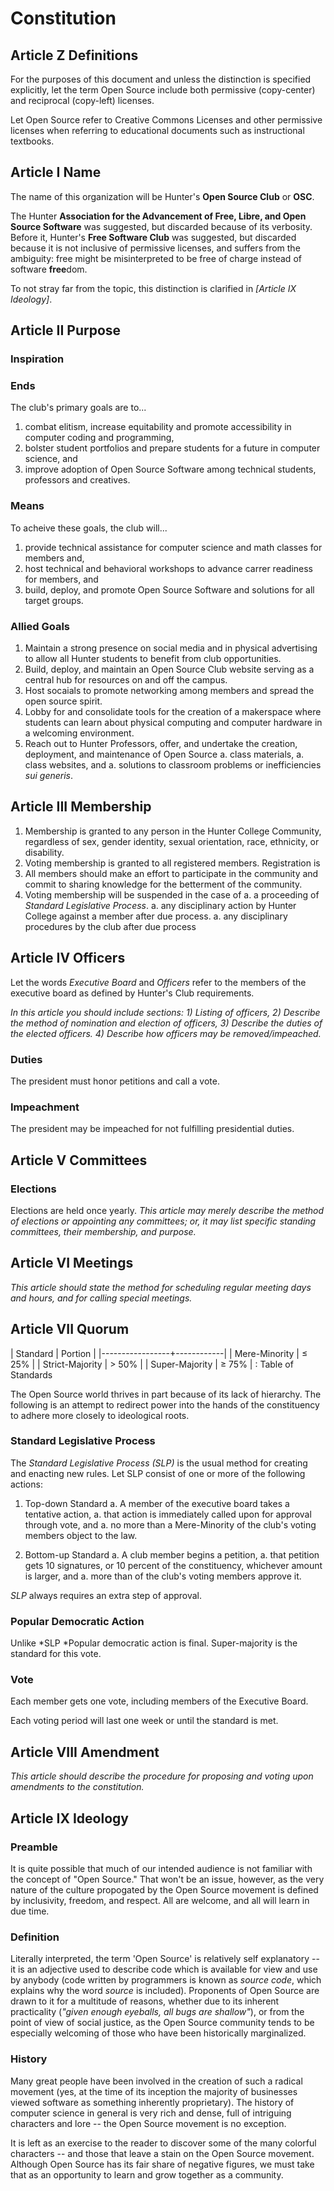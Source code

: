# Constitution

## Article Z Definitions

For the purposes of this document and unless the distinction is specified
explicitly, let the term Open Source include both permissive (copy-center) and
reciprocal (copy-left) licenses.

Let Open Source refer to Creative Commons Licenses and other permissive licenses
when referring to educational documents such as instructional textbooks.

## Article I Name

The name of this organization will be Hunter's **Open Source Club** or **OSC**.

The Hunter **Association for the Advancement of Free, Libre, and Open Source
Software** was suggested, but discarded because of its verbosity. Before it,
Hunter's **Free Software Club** was suggested, but discarded because it is not
inclusive of permissive licenses, and suffers from the ambiguity: free might be
misinterpreted to be free of charge instead of software **free**dom.

To not stray far from the topic, this distinction is clarified in *[Article IX
Ideology]*.

## Article II Purpose

### Inspiration



### Ends

The club's primary goals are to...

1. combat elitism, increase equitability and promote accessibility in computer
   coding and programming,
1. bolster student portfolios and prepare students for a future in computer
   science, and
1. improve adoption of Open Source Software among technical students, professors
   and creatives.

### Means

To acheive these goals, the club will...

1. provide technical assistance for computer science and math classes for
   members and,
1. host technical and behavioral workshops to advance carrer readiness for
   members, and
1. build, deploy, and promote Open Source Software and solutions for all target
   groups.

### Allied Goals

1. Maintain a strong presence on social media and in physical advertising to
   allow all Hunter students to benefit from club opportunities.
1. Build, deploy, and maintain an Open Source Club website serving as a central
   hub for resources on and off the campus.
1. Host socaials to promote networking among members and spread the open source
   spirit.
1. Lobby for and consolidate tools for the creation of a makerspace where
   students can learn about physical computing and computer hardware in a
   welcoming environment.
1. Reach out to Hunter Professors, offer, and undertake the creation,
   deployment, and maintenance of Open Source
   a. class materials,
   a. class websites, and
   a. solutions to classroom problems or inefficiencies *sui generis*.

## Article III Membership
 
1. Membership is granted to any person in the Hunter College Community,
   regardless of sex, gender identity, sexual orientation, race, ethnicity, or
   disability.
1. Voting membership is granted to all registered members. Registration is
1. All members should make an effort to participate in the community and commit
   to sharing knowledge for the betterment of the community.
1. Voting membership will be suspended in the case of
   a. a proceeding of *Standard Legislative Process*.
   a. any disciplinary action by Hunter College against a member after due
     process.
   a. any disciplinary procedures by the club after due process
  
## Article IV Officers

Let the words *Executive Board* and *Officers* refer to the members of the
executive board as defined by Hunter's Club requirements.

*In this article you should include sections: 1) Listing of officers, 2)
Describe the method of nomination and election of officers, 3) Describe the
duties of the elected officers. 4) Describe how officers may be
removed/impeached.*

### Duties

The president must honor petitions and call a vote.

### Impeachment

The president may be impeached for not fulfilling presidential duties.

## Article V Committees

### Elections

Elections are held once yearly.
*This article may merely describe the method of elections or appointing any
committees; or, it may list specific standing committees, their membership, and
purpose.*

## Article VI Meetings
*This article should state the method for scheduling regular meeting days and
hours, and for calling special meetings.*

## Article VII Quorum


| Standard        | Portion    |
|-----------------+------------|
| Mere-Minority   | $\leq$ 25% |
| Strict-Majority | > 50%      |
| Super-Majority  | $\geq$ 75% |
:  Table of Standards

The Open Source world thrives in part because of its lack of hierarchy. The
following is an attempt to redirect power into the hands of the constituency to
adhere more closely to ideological roots.

### Standard Legislative Process

The *Standard Legislative Process (SLP)* is the usual method for creating and
enacting new rules. Let SLP consist of one or more of the following actions:

1. Top-down Standard
   a. A member of the executive board takes a tentative action,
   a. that action is immediately called upon for approval through vote, and
   a. no more than a Mere-Minority of the club's voting members object to the
   law.
   
1. Bottom-up Standard
   a. A club member begins a petition,
   a. that petition gets 10 signatures, or 10 percent of the constituency,
   whichever amount is larger, and
   a. more than  of the club's voting members approve it.
   
*SLP* always requires an extra step of approval. 

### Popular Democratic Action

Unlike *SLP *Popular democratic action is final. Super-majority is the standard
for this vote.

### Vote

Each member gets one vote, including members of the Executive Board. 

Each voting period will last one week or until the standard is met.


## Article VIII Amendment
*This article should describe the procedure for proposing and voting upon
amendments to the constitution.*

## Article IX Ideology

### Preamble

It is quite possible that much of our intended audience is not familiar with the
concept of "Open Source." That won't be an issue, however, as the very nature of
the culture propogated by the Open Source movement is defined by inclusivity,
freedom, and respect. All are welcome, and all will learn in due time.

### Definition

Literally interpreted, the term 'Open Source' is relatively self explanatory --
it is an adjective used to describe code which is available for view and use by
anybody (code written by programmers is known as *source code*, which
explains why the word *source* is included). Proponents of Open Source are drawn
to it for a multitude of reasons, whether due to its inherent practicality
(*"given enough eyeballs, all bugs are shallow"*), or from the point of view of
social justice, as the Open Source community tends to be especially welcoming of
those who have been historically marginalized.

### History

Many great people have been involved in the creation of such a radical movement
(yes, at the time of its inception the majority of businesses viewed software as
something inherently proprietary). The history of computer science in general is
very rich and dense, full of intriguing characters and lore -- the Open Source
movement is no exception.

It is left as an exercise to the reader to discover some of the many colorful
characters -- and those that leave a stain on the Open Source movement. Although
Open Source has its fair share of negative figures, we must take that as an
opportunity to learn and grow together as a community.
